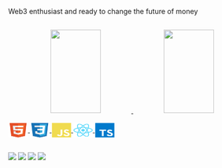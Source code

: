 Web3 enthusiast and ready to change the future of money

##

<div align="center">
  <a href="https://github.com/JoaoBatistaSS1999?tab=repositories">
  <div>
  <img height="170em" width="45%" src="https://github-readme-stats.vercel.app/api?username=joaobatistass1999&show_icons=true&theme=radical&include_all_commits=true&count_private=true"/>
  <img height="170em" width="45%" src="https://github-readme-stats.vercel.app/api/top-langs/?username=joaobatistass1999&layout=compact&langs_count=7&theme=radical"/>
  </div>  
</div>
  
  

<div style="display: inline_block"><br> 
  <img align="center" alt="HTML" height="30" width="40" src="https://raw.githubusercontent.com/devicons/devicon/master/icons/html5/html5-original.svg">
  <img align="center" alt="CSS" height="30" width="40" src="https://raw.githubusercontent.com/devicons/devicon/master/icons/css3/css3-original.svg">
  <img align="center" alt="Java Script" height="30" width="40" src="https://raw.githubusercontent.com/devicons/devicon/master/icons/javascript/javascript-plain.svg">
  <img align="center" alt="React" height="30" width="40" src="https://raw.githubusercontent.com/devicons/devicon/master/icons/react/react-original.svg">
  <img align="center" alt="Typescript" height="30" width="40" src="https://raw.githubusercontent.com/devicons/devicon/master/icons/typescript/typescript-plain.svg">  
</div>  
  
   ##
  
  <div> 
    <a href="https://t.me/JoaoBatistaSS" target="_blank"><img src="https://img.shields.io/badge/Telegram-2CA5E0?style=for-the-badge&logo=telegram&logoColor=white" target="_blank"></a> 
    <a href="https://www.codewars.com/users/Jo%C3%A3o%20Batista" target="_blank"><img src="https://img.shields.io/badge/Codewars-B1361E?style=for-the-badge&logo=Codewars&logoColor=white" target="_blank"></a>   
 <a href="https://discord.gg/NtnAsMaz" target="_blank"><img src="https://img.shields.io/badge/Discord-7289DA?style=for-the-badge&logo=discord&logoColor=white" target="_blank"></a>   
  <a href="https://www.linkedin.com/in/jo%C3%A3o-santos-65219b23a/" target="_blank"><img src="https://img.shields.io/badge/-LinkedIn-%230077B5?style=for-the-badge&logo=linkedin&logoColor=white" target="_blank"></a>   
   
 
</div>

